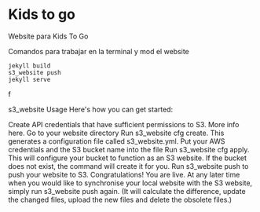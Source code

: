 # Kids to go
Website para Kids To Go


Comandos para trabajar en la terminal y mod el website

```
jekyll build
s3_website push
jekyll serve
```
f

s3_website Usage
Here's how you can get started:

Create API credentials that have sufficient permissions to S3. More info here.
Go to your website directory
Run s3_website cfg create. This generates a configuration file called s3_website.yml.
Put your AWS credentials and the S3 bucket name into the file
Run s3_website cfg apply. This will configure your bucket to function as an S3 website. If the bucket does not exist, the command will create it for you.
Run s3_website push to push your website to S3. Congratulations! You are live.
At any later time when you would like to synchronise your local website with the S3 website, simply run s3_website push again. (It will calculate the difference, update the changed files, upload the new files and delete the obsolete files.)
